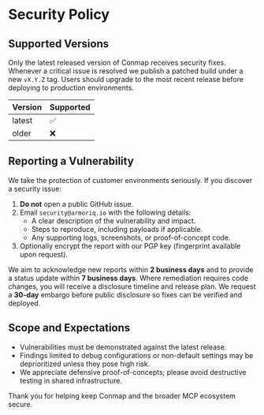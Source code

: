 # Security Policy

## Supported Versions

Only the latest released version of Conmap receives security fixes. Whenever a critical issue is
resolved we publish a patched build under a new `vX.Y.Z` tag. Users should upgrade to the most
recent release before deploying to production environments.

| Version | Supported |
|---------|-----------|
| latest  | ✅        |
| older   | ❌        |

## Reporting a Vulnerability

We take the protection of customer environments seriously. If you discover a security issue:

1. **Do not** open a public GitHub issue.
2. Email `security@armoriq.io` with the following details:
   - A clear description of the vulnerability and impact.
   - Steps to reproduce, including payloads if applicable.
   - Any supporting logs, screenshots, or proof-of-concept code.
3. Optionally encrypt the report with our PGP key (fingerprint available upon request).

We aim to acknowledge new reports within **2 business days** and to provide a status update within
**7 business days**. Where remediation requires code changes, you will receive a disclosure
timeline and release plan. We request a **30-day** embargo before public disclosure so fixes can be
verified and deployed.

## Scope and Expectations

- Vulnerabilities must be demonstrated against the latest release.
- Findings limited to debug configurations or non-default settings may be deprioritized unless they
  pose high risk.
- We appreciate defensive proof-of-concepts; please avoid destructive testing in shared
  infrastructure.

Thank you for helping keep Conmap and the broader MCP ecosystem secure.
